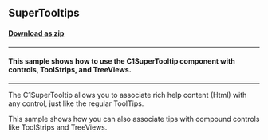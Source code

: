 ## SuperTooltips
#### [Download as zip](https://grapecity.github.io/DownGit/#/home?url=https://github.com/GrapeCity/ComponentOne-WinForms-Samples/tree/master/Core\SuperTooltip\CS\SuperTooltips)
____
#### This sample shows how to use the C1SuperTooltip component with controls, ToolStrips, and TreeViews.
____
The C1SuperTooltip allows you to associate rich help content (Html) with any control, just like the regular ToolTips.

This sample shows how you can also associate tips with compound controls like ToolStrips and TreeViews.
